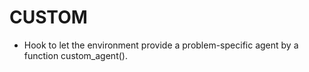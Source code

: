 # CUSTOM

- Hook to let the environment provide a problem-specific agent by a function custom_agent().
